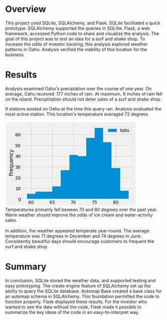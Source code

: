 # Overview
This project used SQLite, SQLAlchemy, and Flask. SQLite facilitated a quick prototype. SQLAlchemy supported the queries in SQLlite. Flask, a web framework, accessed Python code to share and visualize the analysis. The goal of this project was to test an idea for a surf and shake shop. To increase the odds of investor backing, this analysis explored weather patterns in Oahu. Analysis verified the viability of this location for the business.
# Results
Analysis examined Oahu's preciptation over the course of one year. On average, Oahu received .177 inches of rain. At maximum, 6 inches of rain fell on the island. Preciptitation should not deter sales of a surf and shake shop.

9 stations existed on Oahu at the time this query ran. Analysis evaluated the most active station. This location's temperature averaged 72 degrees. 
\
\
!["Histogram_Surfs_Up_Temp_Analysis.PNG"](https://github.com/dagibbins186/Surfs_Up/blob/main/Surfs_Up/Histogram_Surfs_Up_Temp_Analysis.PNG)
Temperatures primarily fell beween 70 and 80 degrees over the past year. Warm weather should improve the odds of ice cream and water-activity sales.
\
\
In addition, the weather appeared temperate year-round. The average temperature was 71 degrees in December and 74 degrees in June. Consistently beautiful days should encourage customers to frequent the surf and shake shop.
# Summary
In conclusion, SQLite stored the weather data, and supported testing and easy prototyping. The create engine feature of SQLAlchemy set up the ability to query the SQLite database. Automap Base created a base class for an automap schema in SQLAlchemy. This foundation permitted the code to function properly. Flask displayed these results. For the investor who wanted to see the data without the code, Flask made it possible to summarize the key ideas of the code in an easy-to-interpret way.
